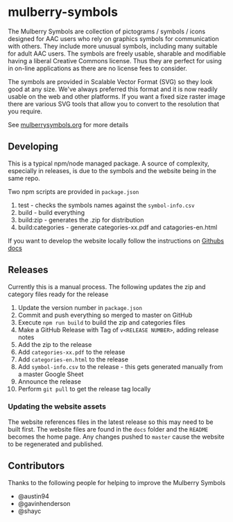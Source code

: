 # mulberry-symbols

The Mulberry Symbols are collection of pictograms / symbols / icons designed for AAC users who rely on graphics symbols for communication with others. They include more unusual symbols, including many suitable for adult AAC users. The symbols are freely usable, sharable and modifiable having a liberal Creative Commons license. Thus they are perfect for using in on-line applications as there are no license fees to consider.

The symbols are provided in Scalable Vector Format (SVG) so they look good at any size. We've always preferred this format and it is now readily usable on the web and other platforms. If you want a fixed size raster image there are various SVG tools that allow you to convert to the resolution that you require.

See [mulberrysymbols.org](https://mulberrysymbols.org) for more details

## Developing

This is a typical npm/node managed package. A source of complexity, especially in releases, is due to the symbols and the website being in the same repo.

Two npm scripts are provided in `package.json`

1. test - checks the symbols names against the `symbol-info.csv`
1. build - build everything
1. build:zip - generates the .zip for distribution
1. build:categories - generate categories-xx.pdf and catagories-en.html

If you want to develop the website locally follow the instructions on [Githubs docs](https://help.github.com/articles/setting-up-your-github-pages-site-locally-with-jekyll/)

## Releases

Currently this is a manual process. The following updates the zip and category files ready for the release

1. Update the version number in `package.json`
1. Commit and push everything so merged to master on GitHub
1. Execute `npm run build` to build the zip and categories files
1. Make a GitHub Release with Tag of `v<RELEASE NUMBER>`, adding release notes
1. Add the zip to the release
1. Add `categories-xx.pdf` to the release
1. Add `categories-en.html` to the release
1. Add `symbol-info.csv` to the release - this gets generated manually from a master Google Sheet
1. Announce the release
1. Perform `git pull` to get the release tag locally

### Updating the website assets

The website references files in the latest release so this may need to be built first.
The website files are found in the `docs` folder and the `README` becomes the home page.
Any changes pushed to `master` cause the website to be regenerated and published.

## Contributors

Thanks to the following people for helping to improve the Mulberry Symbols

- @austin94
- @gavinhenderson
- @shayc
